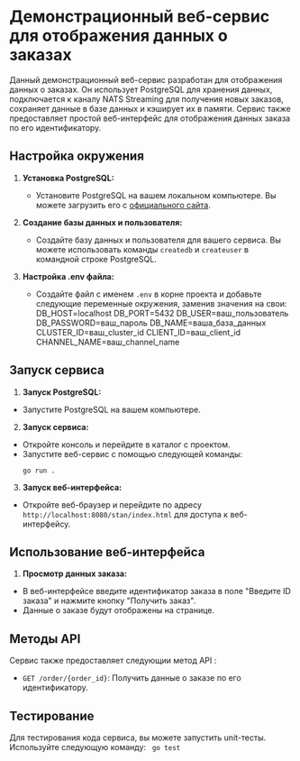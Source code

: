 # Демонстрационный веб-сервис для отображения данных о заказах

Данный демонстрационный веб-сервис разработан для отображения данных о заказах. Он использует PostgreSQL для хранения данных, подключается к каналу NATS Streaming для получения новых заказов, сохраняет данные в базе данных и кэширует их в памяти. Сервис также предоставляет простой веб-интерфейс для отображения данных заказа по его идентификатору.

## Настройка окружения

1. **Установка PostgreSQL:**
   - Установите PostgreSQL на вашем локальном компьютере. Вы можете загрузить его с [официального сайта](https://www.postgresql.org/download/).

2. **Создание базы данных и пользователя:**
   - Создайте базу данных и пользователя для вашего сервиса. Вы можете использовать команды `createdb` и `createuser` в командной строке PostgreSQL.

3. **Настройка .env файла:**
   - Создайте файл с именем `.env` в корне проекта и добавьте следующие переменные окружения, заменив значения на свои:
    DB_HOST=localhost
    DB_PORT=5432
    DB_USER=ваш_пользователь
    DB_PASSWORD=ваш_пароль
    DB_NAME=ваша_база_данных
    CLUSTER_ID=ваш_cluster_id
    CLIENT_ID=ваш_client_id
    CHANNEL_NAME=ваш_channel_name

## Запуск сервиса

1. **Запуск PostgreSQL:**
- Запустите PostgreSQL на вашем компьютере.

2. **Запуск сервиса:**
- Откройте консоль и перейдите в каталог с проектом.
- Запустите веб-сервис с помощью следующей команды:
    ``` 
    go run .
    ```

3. **Запуск веб-интерфейса:**
- Откройте веб-браузер и перейдите по адресу `http://localhost:8080/stan/index.html` для доступа к веб-интерфейсу.

## Использование веб-интерфейса

1. **Просмотр данных заказа:**
- В веб-интерфейсе введите идентификатор заказа в поле "Введите ID заказа" и нажмите кнопку "Получить заказ".
- Данные о заказе будут отображены на странице.

## Методы API

Сервис также предоставляет следующии метод API :

- `GET /order/{order_id}`: Получить данные о заказе по его идентификатору.

## Тестирование

Для тестирования кода сервиса, вы можете запустить unit-тесты. Используйте следующую команду:
    ``` 
    go test
    ```

